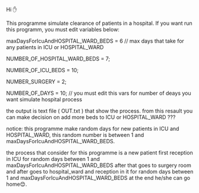 Hi ✋

This programme simulate clearance of patients in a hospital.
If you want run this programm, you must edit variables below:

maxDaysForIcuAndHOSPITAL_WARD_BEDS = 6 // max days that take for any patients in ICU or HOSPITAL_WARD

NUMBER_OF_HOSPITAL_WARD_BEDS = 7;

NUMBER_OF_ICU_BEDS = 10;

NUMBER_SURGERY = 2;

NUMBER_OF_DAYS = 10; // you must edit this vars for number of deays you want simulate hospital process

the output is text file ( OUT.txt ) that show the process.
from this resault you can make decision on add more beds to ICU or HOSPITAL_WARD ???

notice:
this programme make random days for new patients in ICU and HOSPITAL_WARD, this random number is between 1 and maxDaysForIcuAndHOSPITAL_WARD_BEDS.

the process that consider for this programme is a new patient first reception in ICU for random days between 1 and maxDaysForIcuAndHOSPITAL_WARD_BEDS
after that goes to surgery room and after goes to hospital_ward and reception in it for random days between 1 and maxDaysForIcuAndHOSPITAL_WARD_BEDS
at the end he/she can go home😊.
